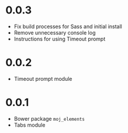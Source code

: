 # 0.0.3

- Fix build processes for Sass and initial install
- Remove unnecessary console log
- Instructions for using Timeout prompt

# 0.0.2

- Timeout prompt module

# 0.0.1

- Bower package `moj_elements`
- Tabs module
